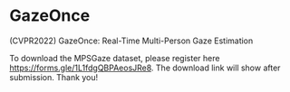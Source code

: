 # GazeOnce
(CVPR2022) GazeOnce: Real-Time Multi-Person Gaze Estimation

To download the MPSGaze dataset, please register here https://forms.gle/1L1fdgQBPAeosJRe8. The download link will show after submission. Thank you!

